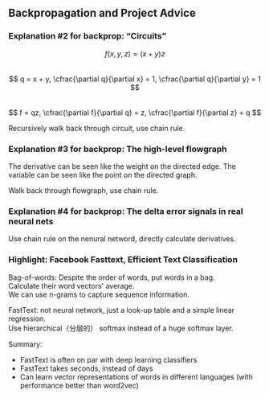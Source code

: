 ## Backpropagation and Project Advice

### Explanation #2 for backprop: “Circuits”  

$$ f(x,y,z)=(x+y)z $$  
$$ q = x + y, \cfrac{\partial q}{\partial x} = 1, \cfrac{\partial q}{\partial y} = 1 $$  
$$ f = qz,  \cfrac{\partial f}{\partial q} = z, \cfrac{\partial f}{\partial z} = q $$  

Recursively walk back through circuit, use chain rule.  

### Explanation #3 for backprop:  The high-level flowgraph

The derivative can be seen like the weight on the directed edge. The variable can be seen like the point on the directed graph.  

Walk back through flowgraph, use chain rule.  

### Explanation #4 for backprop: The delta error signals in real neural nets

Use chain rule on the nenural netword, directly calculate derivatives.  

### Highlight: Facebook Fasttext, Efficient Text Classification  

Bag-of-words: Despite the order of words, put words in a bag.  
Calculate their word vectors' average.  
We can use n-grams to capture sequence information.  

FastText: not neural network, just a look-up table and a simple linear regression.  
Use hierarchical（分层的） softmax instead of a huge softmax layer.  

Summary:  

- FastText is often on par with deep learning classifiers
- FastText takes seconds, instead of days
- Can learn vector representations of words in different languages (with performance
better than word2vec)


